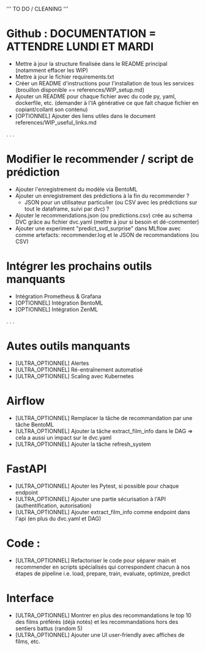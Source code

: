 '''
TO DO / CLEANING
'''

# Github : DOCUMENTATION = ATTENDRE LUNDI ET MARDI
- Mettre à jour la structure finalisée dans le README principal (notamment effacer les WIP)
- Mettre à jour le fichier requirements.txt
- Créer un README d'instructions pour l'installation de tous les services (brouillon disponible == references/WIP_setup.md) 
- Ajouter un README pour chaque fichier avec du code py, yaml, dockerfile, etc. (demander à l'IA générative ce que fait chaque fichier en copiant/collant son contenu)
- [OPTIONNEL] Ajouter des liens utiles dans le document references/WIP_useful_links.md


. . .


# Modifier le recommender / script de prédiction
- Ajouter l'enregistrement du modèle via BentoML
- Ajouter un enregistrement des prédictions à la fin du recommender ?
    - JSON pour un utilisateur particulier (ou CSV avec les prédictions sur tout le dataframe, suivi par dvc) ?
- Ajouter le recommendations.json (ou predictions.csv) crée au schema DVC grâce au fichier dvc.yaml (mettre à  jour si besoin et dé-commenter)
- Ajouter une experiment "predict_svd_surprise" dans MLflow avec comme artefacts: recommender.log et le JSON de recommandations (ou CSV)

# Intégrer les prochains outils manquants
- Intégration Prometheus & Grafana 
- [OPTIONNEL] Intégration BentoML 
- [OPTIONNEL] Intégration ZenML 


. . .

# Autes outils manquants
- [ULTRA_OPTIONNEL] Alertes
- [ULTRA_OPTIONNEL] Ré-entraînement automatisé
- [ULTRA_OPTIONNEL] Scaling avec Kubernetes

# Airflow 
- [ULTRA_OPTIONNEL] Remplacer la tâche de recommandation par une tâche BentoML 
- [ULTRA_OPTIONNEL] Ajouter la tâche extract_film_info dans le DAG  => cela a aussi un impact sur le dvc.yaml
- [ULTRA_OPTIONNEL] Ajouter la tâche refresh_system

# FastAPI 
- [ULTRA_OPTIONNEL] Ajouter les Pytest, si possible pour chaque endpoint
- [ULTRA_OPTIONNEL] Ajouter une partie sécurisation à l'API (authentification, autorisation)
- [ULTRA_OPTIONNEL] Ajouter extract_film_info comme endpoint dans l'api (en plus du dvc.yaml et DAG)

# Code :
- [ULTRA_OPTIONNEL] Refactoriser le code pour séparer main et recommender en scripts spécialisés qui correspondent chacun à nos étapes de pipeline i.e. load, prepare, train, evaluate, optimize, predict

# Interface
- [ULTRA_OPTIONNEL] Montrer en plus des recommandations le top 10 des films préférés (déjà notés) et les recommandations hors des sentiers battus (random 5)
- [ULTRA_OPTIONNEL] Ajouter une UI user-friendly avec affiches de films, etc.